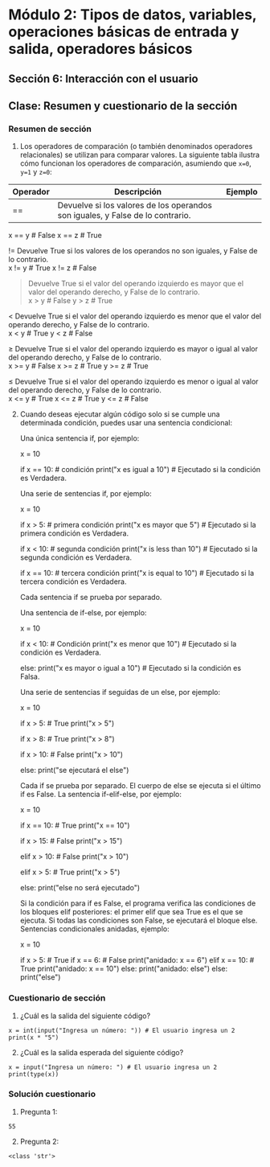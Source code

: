 # Módulo 2: Tipos de datos, variables, operaciones básicas de entrada y salida, operadores básicos 
## Sección 6: Interacción con el usuario
## Clase: Resumen y cuestionario de la sección

### Resumen de sección

1. Los operadores de comparación (o también denominados operadores relacionales) se utilizan para comparar valores. La siguiente tabla ilustra cómo funcionan los operadores de comparación, asumiendo que `x=0`, `y=1` y `z=0`:

|Operador |	Descripción |Ejemplo|
|----------|----------|----------|
|== 	|Devuelve si los valores de los operandos son iguales, y False de lo contrario.| 	
x == y  # False
x == z  # True



!= 	Devuelve True si los valores de los operandos no son iguales, y False de lo contrario. 	
x != y  # True
x != z  # False

> 	Devuelve True si el valor del operando izquierdo es mayor que el valor del operando derecho, y False de lo contrario. 	
x > y  # False
y > z  # True

< 	Devuelve True si el valor del operando izquierdo es menor que el valor del operando derecho, y False de lo contrario. 	
x < y  # True
y < z  # False

≥ 	Devuelve True si el valor del operando izquierdo es mayor o igual al valor del operando derecho, y False de lo contrario. 	
x >= y  # False
x >= z  # True
y >= z  # True

≤ 	Devuelve True si el valor del operando izquierdo es menor o igual al valor del operando derecho, y False de lo contrario. 	
x <= y  # True
x <= z  # True
y <= z  # False

2. Cuando deseas ejecutar algún código solo si se cumple una determinada condición, puedes usar una sentencia condicional:

    Una única sentencia if, por ejemplo:

    x = 10

    if x == 10: # condición
        print("x es igual a 10")  # Ejecutado si la condición es Verdadera.


    Una serie de sentencias if, por ejemplo:

    x = 10

    if x > 5: # primera condición
        print("x es mayor que 5")  # Ejecutado si la primera condición es Verdadera.

    if x < 10: # segunda condición
        print("x is less than 10")  # Ejecutado si la segunda condición es Verdadera.

    if x == 10: # tercera condición
        print("x is equal to 10")  # Ejecutado si la tercera condición es Verdadera.
        

    Cada sentencia if se prueba por separado.




    Una sentencia de if-else, por ejemplo:

    x = 10

    if x < 10:  # Condición
        print("x es menor que 10")  # Ejecutado si la condición es Verdadera.

    else:
        print("x es mayor o igual a 10")  # Ejecutado si la condición es Falsa.


    Una serie de sentencias if seguidas de un else, por ejemplo:

    x = 10

    if x > 5:  # True
        print("x > 5")

    if x > 8:  # True
        print("x > 8")

    if x > 10:  # False
        print("x > 10")

    else:
        print("se ejecutará el else")


    Cada if se prueba por separado. El cuerpo de else se ejecuta si el último if es False.
    La sentencia if-elif-else, por ejemplo:

    x = 10

    if x == 10:  # True
        print("x == 10")

    if x > 15:  # False
        print("x > 15")

    elif x > 10:  # False
        print("x > 10")

    elif x > 5:  # True
        print("x > 5")

    else:
        print("else no será ejecutado")


    Si la condición para if es False, el programa verifica las condiciones de los bloques elif posteriores: el primer elif que sea True es el que se ejecuta. Si todas las condiciones son False, se ejecutará el bloque else.
    Sentencias condicionales anidadas, ejemplo:

    x = 10

    if x > 5:  # True
        if x == 6:  # False
            print("anidado: x == 6")
        elif x == 10:  # True
            print("anidado: x == 10")
        else:
            print("anidado: else")
    else:
        print("else")


 ### Cuestionario de sección

1. ¿Cuál es la salida del siguiente código?

```
x = int(input("Ingresa un número: ")) # El usuario ingresa un 2 
print(x * "5")
```

2. ¿Cuál es la salida esperada del siguiente código?

```
x = input("Ingresa un número: ") # El usuario ingresa un 2 
print(type(x))
```

### Solución cuestionario

1. Pregunta 1:

`55`

2. Pregunta 2:

`<class 'str'>`
